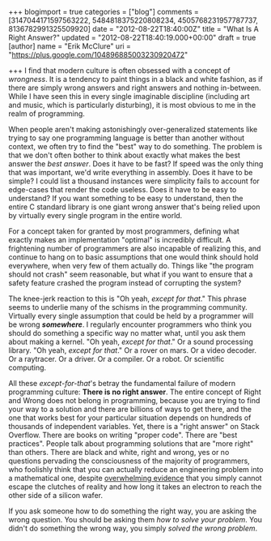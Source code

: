 +++
blogimport = true
categories = ["blog"]
comments = [3147044171597563222, 5484818375220808234, 4505768231957787737, 8136782991325509920]
date = "2012-08-22T18:40:00Z"
title = "What Is A Right Answer?"
updated = "2012-08-22T18:40:19.000+00:00"
draft = true
[author]
name = "Erik McClure"
uri = "https://plus.google.com/104896885003230920472"

+++
I find that modern culture is often obsessed with a concept of *wrongness*. It is a tendency to paint things in a black and white fashion, as if there are simply wrong answers and right answers and nothing in-between. While I have seen this in every single imaginable discipline (including art and music, which is particularly disturbing), it is most obvious to me in the realm of programming.

When people aren't making astonishingly over-generalized statements like trying to say one programming language is better than another without context, we often try to find the "best" way to do something. The problem is that we don't often bother to think about exactly what makes the best answer the *best answer*. Does it have to be fast? If speed was the only thing that was important, we'd write everything in assembly. Does it have to be simple? I could list a thousand instances were simplicity fails to account for edge-cases that render the code useless. Does it have to be easy to understand? If you want something to be easy to understand, then the entire C standard library is one giant wrong answer that's being relied upon by virtually every single program in the entire world.

For a concept taken for granted by most programmers, defining what exactly makes an implementation "optimal" is incredibly difficult. A frightening number of programmers are also incapable of realizing this, and continue to hang on to basic assumptions that one would think should hold everywhere, when very few of them actually do. Things like "the program should not crash" seem reasonable, but what if you want to ensure that a safety feature crashed the program instead of corrupting the system?

The knee-jerk reaction to this is "Oh yeah, *except for that*." This phrase seems to underlie many of the schisms in the programming community. Virtually every single assumption that could be held by a programmer will be wrong ***somewhere***. I regularly encounter programmers who think you should do something a specific way no matter what, until you ask them about making a kernel. "Oh yeah, *except for that*." Or a sound processing library. "Oh yeah, *except for that*." Or a rover on mars. Or a video decoder. Or a raytracer. Or a driver. Or a compiler. Or a robot. Or scientific computing.

All these *except-for-that*'s betray the fundamental failure of modern programming culture: **There is no right answer**. The entire concept of Right and Wrong does not belong in programming, because you are trying to find your way to a solution and there are billions of ways to get there, and the one that works best for your particular situation depends on hundreds of thousands of independent variables. Yet, there is a "right answer" on Stack Overflow. There are books on writing "proper code". There are "best practices". People talk about programming solutions that are "more right" than others. There are black and white, right and wrong, yes or no questions pervading the consciousness of the majority of programmers, who foolishly think that you can actually reduce an engineering problem into a mathematical one, despite [overwhelming evidence](http://www.bailopan.net/blog/?p=7) that you simply cannot escape the clutches of reality and how long it takes an electron to reach the other side of a silicon wafer.

If you ask someone how to do something the right way, you are asking the wrong question. You should be asking them *how to solve your problem*. You didn't do something the wrong way, you simply *solved the wrong problem*.
